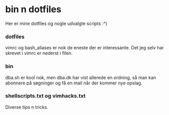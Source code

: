 # bin n dotfiles
Her er mine dotfiles og nogle udvalgte scripts :^)

### dotfiles
vimrc og bash\_aliases er nok de eneste der er interessante. Det jeg selv har skrevet i vimrc er nederst i filen.

### bin
dba.sh er kool nok, men dba.dk har vist allerede en ordning, så man kan abonnere på søgninger og få en mail når der kommer nye opslag.

### shellscripts.txt og vimhacks.txt
Diverse tips n tricks.

